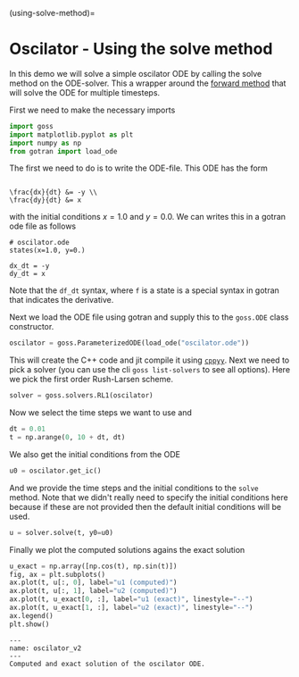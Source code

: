 (using-solve-method)=
# Oscilator - Using the solve method

In this demo we will solve a simple oscilator ODE by calling the solve method on the ODE-solver.
This a wrapper around the [forward method](using-forward-method) that will solve the ODE for multiple timesteps.

First we need to make the necessary imports

```python
import goss
import matplotlib.pyplot as plt
import numpy as np
from gotran import load_ode
```

The first we need to do is to write the ODE-file. This ODE has the form

```{math}

\frac{dx}{dt} &= -y \\
\frac{dy}{dt} &= x
```

with the initial conditions $x = 1.0$ and $y = 0.0$. We can writes this in a gotran ode file as follows

```
# oscilator.ode
states(x=1.0, y=0.)

dx_dt = -y
dy_dt = x
```

Note that the `df_dt` syntax, where `f` is a state is a special syntax in gotran that indicates the derivative.

Next we load the ODE file using gotran and supply this to the `goss.ODE` class constructor.


```python
oscilator = goss.ParameterizedODE(load_ode("oscilator.ode"))
```


This will create the C++ code and jit compile it using [`cppyy`](https://cppyy.readthedocs.io/en/latest/).
Next we need to pick a solver (you can use the cli `goss list-solvers` to see all options). Here we pick the first order Rush-Larsen scheme.


```python
solver = goss.solvers.RL1(oscilator)
```

Now we select the time steps we want to use and

```python
dt = 0.01
t = np.arange(0, 10 + dt, dt)
```

We also get the initial conditions from the ODE

```python
u0 = oscilator.get_ic()
```

And we provide the time steps and the initial conditions to the `solve` method. Note that we didn't really need to specify the initial conditions
here because if these are not provided then the default initial conditions will be used.

```python
u = solver.solve(t, y0=u0)
```

Finally we plot the computed solutions agains the exact solution

```python
u_exact = np.array([np.cos(t), np.sin(t)])
fig, ax = plt.subplots()
ax.plot(t, u[:, 0], label="u1 (computed)")
ax.plot(t, u[:, 1], label="u2 (computed)")
ax.plot(t, u_exact[0, :], label="u1 (exact)", linestyle="--")
ax.plot(t, u_exact[1, :], label="u2 (exact)", linestyle="--")
ax.legend()
plt.show()
```


```{figure} ../_static/oscilator.png
---
name: oscilator_v2
---
Computed and exact solution of the oscilator ODE.
```
